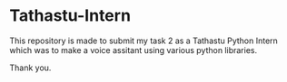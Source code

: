 # Tathastu-Intern

This repository is made to submit my task 2 as a Tathastu Python Intern 
which was to make a voice assitant using various python libraries.

Thank you.
